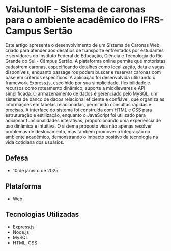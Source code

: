 # VaiJuntoIF - Sistema de caronas para o ambiente acadêmico do IFRS-Campus Sertão

Este artigo apresenta o desenvolvimento de um Sistema de Caronas Web, criado para atender aos desafios de transporte enfrentados por estudantes e servidores do Instituto Federal de Educação, Ciência e Tecnologia do Rio Grande do Sul - Câmpus Sertão. A plataforma online permite que motoristas cadastrem caronas, especificando detalhes como localização, data e vagas disponíveis, enquanto passageiros podem buscar e reservar caronas com base em critérios específicos. A aplicação foi desenvolvida utilizando o framework Express.js, escolhido por sua simplicidade, flexibilidade e recursos como roteamento dinâmico, suporte a middlewares e API simplificada. O armazenamento de dados é gerenciado pelo MySQL, um sistema de banco de dados relacional eficiente e confiável, que organiza as informações em tabelas relacionadas, permitindo consultas rápidas e precisas. A interface do sistema foi construída com HTML e CSS para estruturação e estilização, enquanto o JavaScript foi utilizado para adicionar funcionalidades interativas, proporcionando uma experiência de uso dinâmica e intuitiva. O sistema proposto visa não apenas resolver problemas de deslocamento, mas também promover a integração no ambiente acadêmico, demonstrando o impacto positivo da tecnologia na vida cotidiana dos usuários.

## Defesa

- 10 de janeiro de 2025

## Plataforma

- Web

## Tecnologias Utilizadas

 - Express.js
 - Node.js
 - MySQL
 - HTML, CSS
